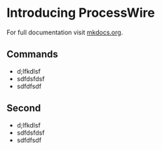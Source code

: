# Introducing ProcessWire

For full documentation visit [mkdocs.org](http://mkdocs.org).

## Commands

* d;lfkdlsf
* sdfdsfdsf
* sdfdfsdf

## Second

* d;lfkdlsf
* sdfdsfdsf
* sdfdfsdf
